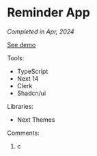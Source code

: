 # Reminder App

_Completed in Apr, 2024_

[See demo]()

Tools:

- TypeScript
- Next 14
- Clerk
- Shadcn/ui

Libraries:

- Next Themes

Comments:

1. c
